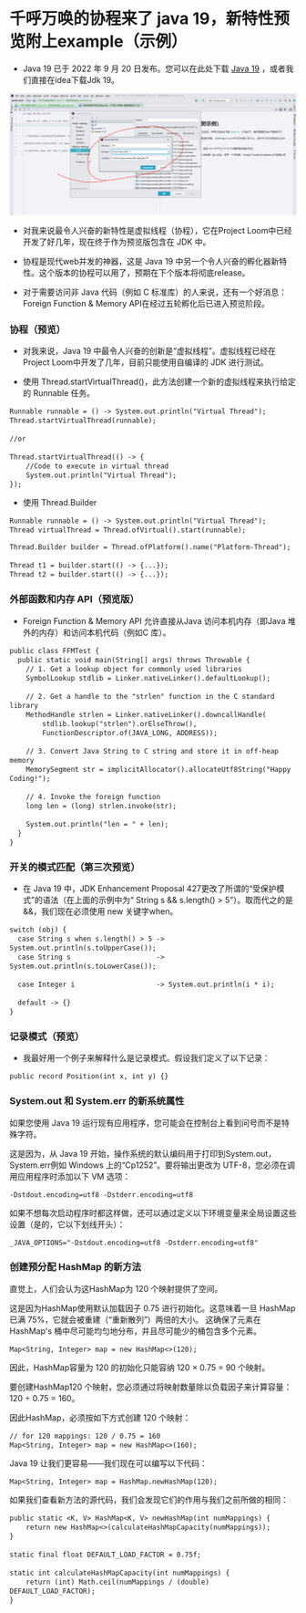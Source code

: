 # 千呼万唤的协程来了 java 19，新特性预览附上example（示例）

- Java 19 已于 2022 年 9 月 20 日发布。您可以在此处下载 [Java 19](https://jdk.java.net/19/) ，或者我们直接在idea下载Jdk 19。

![img.png](image/4/1.png)

- 对我来说最令人兴奋的新特性是虚拟线程（协程），它在Project Loom中已经开发了好几年，现在终于作为预览版包含在 JDK 中。

- 协程是现代web并发的神器，这是 Java 19 中另一个令人兴奋的孵化器新特性。这个版本的协程可以用了，预期在下个版本将彻底release。

- 对于需要访问非 Java 代码（例如 C 标准库）的人来说，还有一个好消息：Foreign Function & Memory API在经过五轮孵化后已进入预览阶段。



### 协程（预览）


- 对我来说，Java 19 中最令人兴奋的创新是“虚拟线程”。虚拟线程已经在Project Loom中开发了几年，目前只能使用自编译的 JDK 进行测试。


- 使用 Thread.startVirtualThread()，此方法创建一个新的虚拟线程来执行给定的 Runnable 任务。

```
Runnable runnable = () -> System.out.println("Virtual Thread");
Thread.startVirtualThread(runnable);

//or

Thread.startVirtualThread(() -> {
    //Code to execute in virtual thread
    System.out.println("Virtual Thread");
});
```

- 使用 Thread.Builder

```
Runnable runnable = () -> System.out.println("Virtual Thread");
Thread virtualThread = Thread.ofVirtual().start(runnable);
```

```
Thread.Builder builder = Thread.ofPlatform().name("Platform-Thread");

Thread t1 = builder.start(() -> {...}); 
Thread t2 = builder.start(() -> {...});
```

### 外部函数和内存 API（预览版）

- Foreign Function & Memory API 允许直接从Java 访问本机内存（即Java 堆外的内存）和访问本机代码（例如C 库）。

```
public class FFMTest {
  public static void main(String[] args) throws Throwable {
    // 1. Get a lookup object for commonly used libraries
    SymbolLookup stdlib = Linker.nativeLinker().defaultLookup();

    // 2. Get a handle to the "strlen" function in the C standard library
    MethodHandle strlen = Linker.nativeLinker().downcallHandle(
        stdlib.lookup("strlen").orElseThrow(), 
        FunctionDescriptor.of(JAVA_LONG, ADDRESS));

    // 3. Convert Java String to C string and store it in off-heap memory
    MemorySegment str = implicitAllocator().allocateUtf8String("Happy Coding!");

    // 4. Invoke the foreign function
    long len = (long) strlen.invoke(str);

    System.out.println("len = " + len);
  }
}
```

### 开关的模式匹配（第三次预览）

- 在 Java 19 中，JDK Enhancement Proposal 427更改了所谓的“受保护模式”的语法（在上面的示例中为“ String s && s.length() > 5”）。取而代之的是&&，我们现在必须使用 new
  关键字when。

```
switch (obj) {
  case String s when s.length() > 5 -> System.out.println(s.toUpperCase());
  case String s                     -> System.out.println(s.toLowerCase());

  case Integer i                    -> System.out.println(i * i);

  default -> {}
}
```

### 记录模式（预览）

- 我最好用一个例子来解释什么是记录模式。假设我们定义了以下记录：

```
public record Position(int x, int y) {}
```


### System.out 和 System.err 的新系统属性

如果您使用 Java 19 运行现有应用程序，您可能会在控制台上看到问号而不是特殊字符。

这是因为，从 Java 19 开始，操作系统的默认编码用于打印到System.out，System.err例如 Windows 上的“Cp1252”。要将输出更改为 UTF-8，您必须在调用应用程序时添加以下 VM 选项：

```
-Dstdout.encoding=utf8 -Dstderr.encoding=utf8
```

如果不想每次启动程序时都这样做，还可以通过定义以下环境变量来全局设置这些设置（是的，它以下划线开头）：

```
_JAVA_OPTIONS="-Dstdout.encoding=utf8 -Dstderr.encoding=utf8"
```

### 创建预分配 HashMap 的新方法

直觉上，人们会认为这HashMap为 120 个映射提供了空间。

这是因为HashMap使用默认加载因子 0.75 进行初始化。这意味着一旦 HashMap 已满 75%，它就会被重建（“重新散列”）两倍的大小。 这确保了元素在HashMap's 桶中尽可能均匀地分布，并且尽可能少的桶包含多个元素。

```
Map<String, Integer> map = new HashMap<>(120);
```

因此，HashMap容量为 120 的初始化只能容纳 120 × 0.75 = 90 个映射。

要创建HashMap120 个映射，您必须通过将映射数量除以负载因子来计算容量：120 ÷ 0.75 = 160。

因此HashMap，必须按如下方式创建 120 个映射：

```
// for 120 mappings: 120 / 0.75 = 160
Map<String, Integer> map = new HashMap<>(160); 
```

Java 19 让我们更容易——我们现在可以编写以下代码：

```
Map<String, Integer> map = HashMap.newHashMap(120);
```

如果我们查看新方法的源代码，我们会发现它们的作用与我们之前所做的相同：

```
public static <K, V> HashMap<K, V> newHashMap(int numMappings) {
    return new HashMap<>(calculateHashMapCapacity(numMappings));
}

static final float DEFAULT_LOAD_FACTOR = 0.75f;

static int calculateHashMapCapacity(int numMappings) {
    return (int) Math.ceil(numMappings / (double) DEFAULT_LOAD_FACTOR);
}
```
